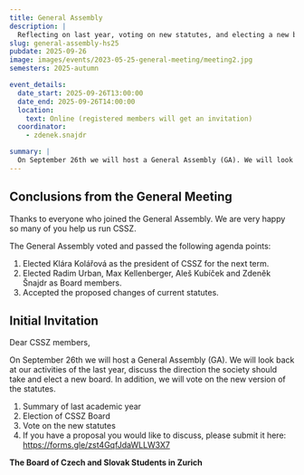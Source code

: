 ```yaml
---
title: General Assembly
description: |
  Reflecting on last year, voting on new statutes, and electing a new board
slug: general-assembly-hs25
pubdate: 2025-09-26
image: images/events/2023-05-25-general-meeting/meeting2.jpg
semesters: 2025-autumn

event_details:
  date_start: 2025-09-26T13:00:00
  date_end: 2025-09-26T14:00:00
  location:
    text: Online (registered members will get an invitation)
  coordinator:
    - zdenek.snajdr

summary: |
  On September 26th we will host a General Assembly (GA). We will look back at our activities of the last year, discuss the direction the society should take and elect a new board. In addition, we will vote on the new version of the statutes.
---
```


## Conclusions from the General Meeting

Thanks to everyone who joined the General Assembly. We are very happy so many of you help us run CSSZ.

The General Assembly voted and passed the following agenda points:

1. Elected Klára Kolářová as the president of CSSZ for the next term.
2. Elected Radim Urban, Max Kellenberger, Aleš Kubíček and Zdeněk Šnajdr as Board members.
3. Accepted the proposed changes of current statutes.

## Initial Invitation

Dear CSSZ members,

On September 26th we will host a General Assembly (GA). We will look back at our activities of the last year, discuss the direction the society should take and elect a new board. In addition, we will vote on the new version of the statutes.

1.  Summary of last academic year
2.  Election of CSSZ Board
3.  Vote on the new statutes
4.  If you have a proposal you would like to discuss, please submit it here: https://forms.gle/zst4GqfJdaWLLW3X7

**The Board of Czech and Slovak Students in Zurich**
